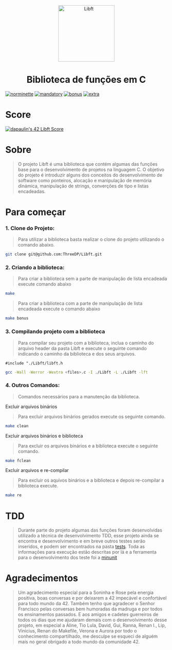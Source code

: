 <div align="center" >
  <img src="/imgs/Libft.svg" alt="Libft" width="175" height="175">
  <h1>Biblioteca de funções em C</h1>
</div>

[![norminette](https://github.com/ThreeDP/Libft/actions/workflows/norminette.yml/badge.svg)](https://github.com/ThreeDP/Libft/actions/workflows/norminette.yml)
[![mandatory](https://github.com/ThreeDP/Libft/actions/workflows/mandatory-test.yml/badge.svg)](https://github.com/ThreeDP/Libft/actions/workflows/mandatory-test.yml)
[![bonus](https://github.com/ThreeDP/Libft/actions/workflows/bonus-test.yml/badge.svg)](https://github.com/ThreeDP/Libft/actions/workflows/bonus-test.yml)
[![extra](https://github.com/ThreeDP/Libft/actions/workflows/extra-test.yml/badge.svg)](https://github.com/ThreeDP/Libft/actions/workflows/extra-test.yml)

# Score
[![dapaulin's 42 Libft Score](https://badge42.vercel.app/api/v2/cl9hhx9hp00400gmjtv4jf33f/project/2769407)](https://github.com/JaeSeoKim/badge42)

# Sobre
> O projeto Libft é uma biblioteca que contém algumas das funções base para o desenvolvimento de projetos na linguagem C. O objetivo do projeto é introduzir alguns dos conceitos do desenvolvimento de software como ponteiros, alocação e manipulação de memória dinámica, manipulação de strings, converções de tipo e listas encadeadas.

# Para começar
### 1. Clone do Projeto:
> Para utilizar a biblioteca basta realizar o clone do projeto utilizando o comando abaixo.

```bash
git clone git@github.com:ThreeDP/Libft.git
```

### 2. Criando a biblioteca:
> Para criar a biblioteca sem a parte de manipulação de lista encadeada execute comando abaixo

```bash
make
```

> Para criar a biblioteca com a parte de manipulação de lista encadeada execute o comando abaixo

```bash
make bonus
```

### 3. Compilando projeto com a biblioteca
> Para compilar seu projeto com a biblioteca, inclua o caminho do arquivo header da pasta Libft e execute o seguinte comando indicando o caminho da biblioteca e dos seus arquivos.

    #include "./Libft/libft.h

```bash
gcc -Wall -Werror -Wextra <files>.c -I ./Libft -L ./Libft -lft
```

### 4. Outros Comandos:
> Comandos necessários para a manutenção da biblioteca.

Excluir arquivos binários
> Para excluir arquivos binários gerados execute os seguinte comando.


```bash
make clean
```

Excluir arquivos binários e biblioteca
> Para excluir os arquivos binários e a biblioteca execute o seguinte comando.


```bash
make fclean
```

Excluir arquivos e re-compilar
> Para excluir os aquivos binários e a biblioteca e depois re-compilar a biblioteca execute.


```bash
make re
```

# TDD
> Durante parte do projeto algumas das funções foram desenvolvidas utilizado a técnica de desenvolvimento TDD, esse projeto ainda se encontra e desenvolvimento e em breve outros testes serão inseridos, e podem ser encontrados na pasta [tests](https://github.com/ThreeDP/Libft/tests). Toda as informações para execução estão descritas por lá e a ferramenta para o desenvolvimento dos teste foi a [minunit](https://github.com/siu/minunit)

# Agradecimentos
> Um agradecimento especial para a Soninha e Rose pela energia positiva, boas conversas e por deixarem a 42 impecável e confortável para todo mundo da 42. Também tenho que agradecer o Senhor Francisco pelas conversas bem humoradas da madruga e por todos os ensinamentos passados. E aos amigos e cadetes guerreiros de todos os dias que me ajudaram demais com o desenvolvimento desse projeto, em especial a Aline, Tio Lula, David, Gui, Ranna, Renan I., Lip, Vinicius, Renan do Makefile, Verona e Aurora por todo o conhecimento compartilhado, me desculpe se esqueci de alguém mais no geral obrigado a todo mundo da comunidade 42.
